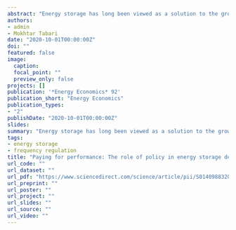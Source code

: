 ```yaml
---
abstract: "Energy storage has long been viewed as a solution to the growing challenge of intermittent electricity supply. However, energy storage deployment remains limited despite falling costs. One reason for this is current market rules inadequately compensate storage for all the value it can provide. A recent policy change in the United States seeks to rectify this situation by requiring grid operators to compensate providers of frequency regulation services based on speed and accuracy. This seemingly subtle change has a beneficial effect for fast-acting storage resources. Using a difference-in-differences method, exploiting the fact the Order covers a subset of U.S. electricity regions, we find a greater than 30% increase in the number of storage projects in the covered regions. This result highlights the importance of getting prices right and the material effect properly reflecting the value of storage can have on storage deployment."
authors:
- admin
- Mokhtar Tabari
date: "2020-10-01T00:00:00Z"
doi: ""
featured: false
image:
  caption:
  focal_point: ""
  preview_only: false
projects: []
publication: '*Energy Economics* 92'
publication_short: "Energy Economics"
publication_types:
- "2"
publishDate: "2020-10-01T00:00:00Z"
slides:
summary: "Energy storage has long been viewed as a solution to the growing challenge of intermittent electricity supply. However, energy storage deployment remains limited despite falling costs. One reason for this is current market rules inadequately compensate storage for all the value it can provide. A recent policy change in the United States seeks to rectify this situation by requiring grid operators to compensate providers of frequency regulation services based on speed and accuracy. This seemingly subtle change has a beneficial effect for fast-acting storage resources. Using a difference-in-differences method, exploiting the fact the Order covers a subset of U.S. electricity regions, we find a greater than 30% increase in the number of storage projects in the covered regions. This result highlights the importance of getting prices right and the material effect properly reflecting the value of storage can have on storage deployment."
tags:
- energy storage
- frequency regulation
title: "Paying for performance: The role of policy in energy storage deployment"
url_code: ""
url_dataset: ""
url_pdf: "https://www.sciencedirect.com/science/article/pii/S0140988320302899"
url_preprint: ""
url_poster: ""
url_project: ""
url_slides: ""
url_source: ""
url_video: ""
---
```


